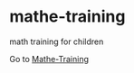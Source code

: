 # mathe-training
math training for children

Go to [Mathe-Training][1]

[1]: https://rasenderhase.github.io/mathe-training/ "Online Mathe Training"
